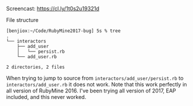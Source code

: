 Screencast: https://cl.ly/1t0s2u19321d

File structure

```
[benjiox:~/Code/RubyMine2017-bug] 5s % tree
.
└── interactors
    ├── add_user
    │   └── persist.rb
    └── add_user.rb

2 directories, 2 files
```

When trying to jump to source from `interactors/add_user/persist.rb` to `interactors/add_user.rb` it does not work.
Note that this work perfectly in all version of RubyMine 2016.
I've been trying all version of 2017, EAP included, and this never worked.
